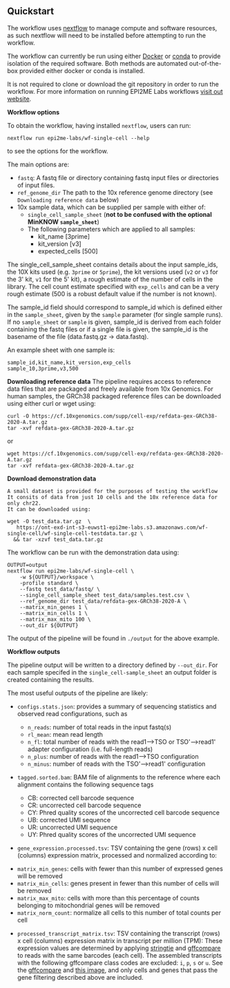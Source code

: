 ## Quickstart

The workflow uses [nextflow](https://www.nextflow.io/) to manage compute and 
software resources, as such nextflow will need to be installed before attempting
to run the workflow.

The workflow can currently be run using either
[Docker](https://www.docker.com/products/docker-desktop) or
[conda](https://docs.conda.io/en/latest/miniconda.html) to provide isolation of
the required software. Both methods are automated out-of-the-box provided
either docker or conda is installed.

It is not required to clone or download the git repository in order to run the workflow.
For more information on running EPI2ME Labs workflows [visit out website](https://labs.epi2me.io/wfindex).

**Workflow options**

To obtain the workflow, having installed `nextflow`, users can run:

```
nextflow run epi2me-labs/wf-single-cell --help
```

to see the options for the workflow.


The main options are:
* `fastq`: A fastq file or directory containing fastq input files or directories of input files.
* `ref_genome_dir` The path to the 10x reference genome directory (see `Downloading reference data` below)
* 10x sample data, which can be supplied per sample with either of:
  *  `single_cell_sample_sheet`
  (__not to be confused with the optional MinKNOW `sample_sheet`__)
  * The following parameters which are applied to all samples:
    * kit_name [3prime] 
    * kit_version [v3]
    * expected_cells [500]



The single_cell_sample_sheet contains details about the input sample_ids, the 10X kits used (e.g. `3prime` or `5prime`), the kit versions used (`v2` or `v3` for the 3' kit, `v1` for the 5' kit), a rough estimate of the number of cells in the library. The cell count estimate specified with `exp_cells` and can be a very rough estimate (500 is a robust default value if the number is not known).


The sample_id field should correspond to sample_id which is defined either in the `sample_sheet`,  given by the `sample` parameter (for single sample runs). If no `sample_sheet` or `sample` is given, sample_id is derived from each folder containing the fastq files or if a single file is given, the sample_id is the basename of the file (data.fastq.gz -> data.fastq).

An example sheet with one sample is:
```
sample_id,kit_name,kit_version,exp_cells
sample_10,3prime,v3,500
```

**Downloading reference data**
The pipeline requires access to reference data files that are packaged and freely available from 10x Genomics. For human samples, the GRCh38 packaged reference files can be downloaded using either curl or wget using:

```
curl -O https://cf.10xgenomics.com/supp/cell-exp/refdata-gex-GRCh38-2020-A.tar.gz
tar -xvf refdata-gex-GRCh38-2020-A.tar.gz
```

or 
```
wget https://cf.10xgenomics.com/supp/cell-exp/refdata-gex-GRCh38-2020-A.tar.gz
tar -xvf refdata-gex-GRCh38-2020-A.tar.gz
```

**Download demonstration data**
```
A small dataset is provided for the purposes of testing the workflow
It consits of data from just 10 cells and the 10x reference data for only chr22.
It can be downloaded using:

wget -O test_data.tar.gz  \
   https://ont-exd-int-s3-euwst1-epi2me-labs.s3.amazonaws.com/wf-single-cell/wf-single-cell-testdata.tar.gz \
  && tar -xzvf test_data.tar.gz
```

The workflow can be run with the demonstration data using:

```
OUTPUT=output
nextflow run epi2me-labs/wf-single-cell \
    -w ${OUTPUT}/workspace \
    -profile standard \
    --fastq test_data/fastq/ \
    --single_cell_sample_sheet test_data/samples.test.csv \
    --ref_genome_dir test_data/refdata-gex-GRCh38-2020-A \
    --matrix_min_genes 1 \
    --matrix_min_cells 1 \
    --matrix_max_mito 100 \
    --out_dir ${OUTPUT}
```

The output of the pipeline will be found in `./output` for the above
example. 

**Workflow outputs**

The pipeline output will be written to a directory defined by ``--out_dir``. 
For each sample specifed in the `single_cell-sample_sheet`  an output folder is created containing the results.


The most useful outputs of the pipeline are likely:

* ``configs.stats.json``: provides a summary of sequencing statistics and observed read configurations, such as

  - ``n_reads``: number of total reads in the input fastq(s)
  - ``rl_mean``: mean read length
  - ``n_fl``: total number of reads with the read1-->TSO or TSO'-->read1' adapter configuration (i.e. full-length reads)
  - ``n_plus``: number of reads with the read1-->TSO configuration
  - ``n_minus``: number of reads with the TSO'-->read1' configuration

* ``tagged.sorted.bam``: BAM file of alignments to the reference where each alignment contains the following sequence tags

  - CB: corrected cell barcode sequence
  - CR: uncorrected cell barcode sequence
  - CY: Phred quality scores of the uncorrected cell barcode sequence
  - UB: corrected UMI sequence
  - UR: uncorrected UMI sequence
  - UY: Phred quality scores of the uncorrected UMI sequence

 * ``gene_expression.processed.tsv``:  TSV containing the gene (rows) x cell (columns) expression matrix, processed and normalized according to: 

  - ``matrix_min_genes``: cells with fewer than this number of expressed genes will be removed
  - ``matrix_min_cells``: genes present in fewer than this number of cells will be removed
  - ``matrix_max_mito``: cells with more than this percentage of counts belonging to mitochondrial genes will be removed
  - ``matrix_norm_count``: normalize all cells to this number of total counts per cell


* ``processed_transcript_matrix.tsv``: TSV containing the transcript (rows) x cell (columns) expression matrix in transcript per million (TPM): 
These expression values are determined by applying [stringtie](https://ccb.jhu.edu/software/stringtie/) and 
[gffcompare](https://ccb.jhu.edu/software/stringtie/gffcompare.shtml) to reads with the same barcodes (each cell). 
The assembled transcripts with the following gffcompare class codes
are excluded: `i`, `p`, `s` or `u`.
See the [gffcompare](https://ccb.jhu.edu/software/stringtie/gffcompare.shtml)
and [this image](https://ccb.jhu.edu/software/stringtie/gffcompare_codes.png), and
only cells and genes that pass the gene filtering described above are included.